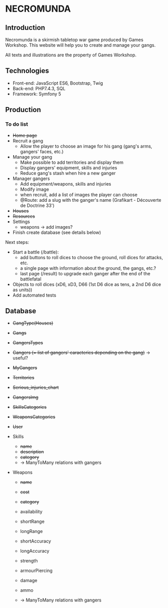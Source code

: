 # NECROMUNDA

## Introduction

Necromunda is a skirmish tabletop war game produced by Games Workshop. This website will help you to create and manage your gangs.

All texts and illustrations are the property of Games Workshop.


## Technologies

* Front-end: JavaScript ES6, Bootstrap, Twig
* Back-end: PHP7.4.3, SQL
* Framework: Symfony 5


## Production

### To do list

* ~~Home page~~
* Recruit a gang
	* Allow the player to choose an image for his gang (gang's arms, gangers' faces, etc.)
* Manage your gang
	* Make possible to add territories and display them
	* Display gangers' equipment, skills and injuries
	* Reduce gang's stash when hire a new ganger
* Manager gangers
	* Add equipment/weapons, skills and injuries
	* Modify image
	* when recruit, add a list of images the player can choose
	* @Route: add a slug with the ganger's name (Grafikart - Découverte de Doctrine 33')
* ~~Houses~~
* ~~Resources~~
* Settings
	* weapons -> add images?
* Finish create database (see details below)

Next steps:
* Start a battle (/battle):
	* add buttons to roll dices to choose the ground, roll dices for attacks, etc.
	* a single page with information about the ground, the gangs, etc.?
	* last page (/result) to upgrade each ganger after the end of the battlefatal
* Objects to roll dices (xD6, xD3, D66 (1st D6 dice as tens, a 2nd D6 dice as units))
* Add automated tests


## Database

* ~~GangType(Houses)~~
* ~~Gangs~~
* ~~GangersTypes~~
* ~~Gangers (= list of gangers' caracterics depending on the gang)~~ -> useful?
* ~~MyGangers~~
* ~~Territories~~
* ~~Serious_injuries_chart~~
* ~~GangersImg~~
* ~~SkillsCategories~~
* ~~WeaponsCategories~~
* ~~User~~

* Skills
	* ~~name~~
	* ~~description~~
	* ~~category~~
	* -> ManyToMany relations with gangers

* Weapons
	* ~~name~~
	* ~~cost~~
	* ~~category~~

	* availability
	* shortRange
	* longRange
	* shortAccuracy
	* longAccuracy
	* strength
	* armourPiercing
	* damage
	* ammo

	* -> ManyToMany relations with gangers
